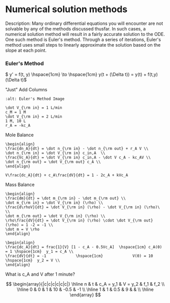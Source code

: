 # Numerical solution methods

Description: Many ordinary differential equations you will encounter are not solvable by any of the methods discussed thusfar. In such cases, a numerical solution method will result in a fairly accurate solution to the ODE. One such method is Euler's method. Through a series of iterations, Euler's method uses small steps to linearly approximate the solution based on the slope at each point. 

### Euler's Method

$ y' = f(t, y) \hspace{1cm} \to \hspace{1cm} y(t + (\Delta t)) = y(t) + f(t,y) (\Delta t)$

"Just" Add Columns 

```{image} ./Images/Untitled design.jpg
:alt: Euler's Method Image
```

```{math}
\dot V_{\rm in} = 1 L/min
c_M = 1 M
\dot V_{\rm in} = 2 L/min
1 M, 10 L
r_A = -kc_A
```

Mole Balance

```{math}
\begin{align}
\frac{dn_A}{dt} = \dot n_{\rm in} - \dot n_{\rm out} + r_A V \\
\dot n_{\rm in} = \dot V_{\rm in} c_in,A  \\
\frac{Vc_A}{dt} = \dot V_{\rm in} c_in,A - \dot V c_A - kc_AV \\
\dot n_{\rm out} = \dot V_{\rm out} c_A \\
\end{align}
```

```{math}
V\frac{dc_A}{dt} + c_A\frac{dV}{dt} = 1 - 2c_A + kVc_A
```

Mass Balance

```{math}
\begin{align}
\frac{dm}{dt} = \dot m_{\rm in} - \dot m_{\rm out} \\
\dot m_{\rm in} = \dot V_{\rm in} (\rho) \\
\frac{d\rhoV}{dt} = \dot V_{\rm in} (\rho) - \dot V_{\rm in} (\rho)\ \\
\dot m_{\rm out} = \dot V_{\rm in} (\rho) \\
\rho\frac{dV}{dt} = \dot V_{\rm in} (\rho) \cdot \dot V_{\rm out} (\rho) = 1 -2 = -1 \\
\dot m = V \rho
\end{align}
```

```{math}
\begin{align}
\frac{dc_A}{dt} = frac{1}{V} [1 - c_A - 0.5Vc_A]  \hspace{1cm} c_A(0) = 1 \hspace{1cm}  y_1 = c_A \\
\frac{dV}{dt} = -1             \hspace{1cm}             V(0) = 10 \hspace{1cm}  y_2 = V \\
\end{align}
```

What is c_A and V after 1 minute?

$$
\begin{array}{|c|c|c|c|c|c|}
\hline
n & t & c_A = y_1 & V = y_2 & f_1 & f_2 \\
\hline
0 & 0 & 1 & 10 & -0.5 & -1 \\
\hline
1 & 1 & 0.5 & 9 &  &  \\
\hline
\end{array}
$$



